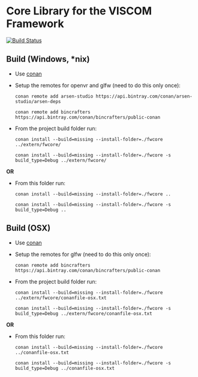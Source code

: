 # Core Library for the VISCOM Framework

[![Build Status](https://travis-ci.com/viscom-ulm/viscom_framework_core.svg?branch=master)](https://travis-ci.com/viscom-ulm/viscom_framework_core)

## Build (Windows, *nix)
- Use [conan](https://conan.io/)
- Setup the remotes for openvr and glfw (need to do this only once):

  ```conan remote add arsen-studio https://api.bintray.com/conan/arsen-studio/arsen-deps```

  ```conan remote add bincrafters https://api.bintray.com/conan/bincrafters/public-conan```
- From the project build folder run:

  ```conan install --build=missing --install-folder=./fwcore ../extern/fwcore/```

  ```conan install --build=missing --install-folder=./fwcore -s build_type=Debug ../extern/fwcore/```

**OR**
- From this folder run:

  ```conan install --build=missing --install-folder=./fwcore ..```

  ```conan install --build=missing --install-folder=./fwcore -s build_type=Debug ..```

## Build (OSX)
- Use [conan](https://conan.io/)
- Setup the remotes for glfw (need to do this only once):

  ```conan remote add bincrafters https://api.bintray.com/conan/bincrafters/public-conan```
- From the project build folder run:

  ```conan install --build=missing --install-folder=./fwcore ../extern/fwcore/conanfile-osx.txt```

  ```conan install --build=missing --install-folder=./fwcore -s build_type=Debug ../extern/fwcore/conanfile-osx.txt```

**OR**
- From this folder run:

  ```conan install --build=missing --install-folder=./fwcore ../conanfile-osx.txt```

  ```conan install --build=missing --install-folder=./fwcore -s build_type=Debug ../conanfile-osx.txt```
